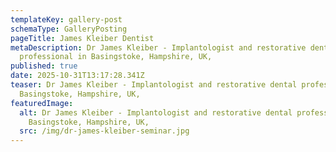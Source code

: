 ```yaml
---
templateKey: gallery-post
schemaType: GalleryPosting
pageTitle: James Kleiber Dentist
metaDescription: Dr James Kleiber - Implantologist and restorative dental
  professional in Basingstoke, Hampshire, UK,
published: true
date: 2025-10-31T13:17:28.341Z
teaser: Dr James Kleiber - Implantologist and restorative dental professional in
  Basingstoke, Hampshire, UK,
featuredImage:
  alt: Dr James Kleiber - Implantologist and restorative dental professional in
    Basingstoke, Hampshire, UK,
  src: /img/dr-james-kleiber-seminar.jpg
---
```

